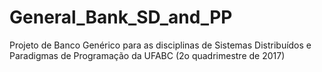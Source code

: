 # General_Bank_SD_and_PP
Projeto de Banco Genérico para as disciplinas de Sistemas Distribuídos e Paradigmas de Programação da UFABC (2o quadrimestre de 2017)
